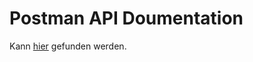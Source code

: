 # Postman API Doumentation
Kann [hier](https://uni-paf-team.postman.co/workspace/My-Workspace~b05c6367-c173-4da8-807e-aae6ac1746cd/collection/40275453-1ad54805-e8a8-4768-b04e-ba7237b6f7f4?action=share&creator=40275453) gefunden werden.
